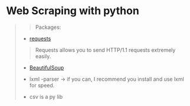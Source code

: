 # Web Scraping with python

>
>> Packages:
>
> * [requests](https://pypi.org/project/requests/)
>
>> Requests allows you to send HTTP/1.1 requests extremely easily.
>
> * [BeautifulSoup](https://beautiful-soup-4.readthedocs.io/en/latest/)
>
> * lxml -parser ->  if you can, I recommend you install and use lxml for speed.
>
> * csv is a py lib
>